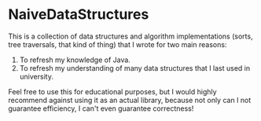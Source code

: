 NaiveDataStructures
===================

This is a collection of data structures and algorithm implementations (sorts, tree traversals, that kind of thing) that I wrote for two main reasons:
1. To refresh my knowledge of Java.
2. To refresh my understanding of many data structures that I last used in university.
 
Feel free to use this for educational purposes, but I would highly recommend against using it as an actual library, because not only can I not guarantee efficiency, I can't even guarantee correctness!
